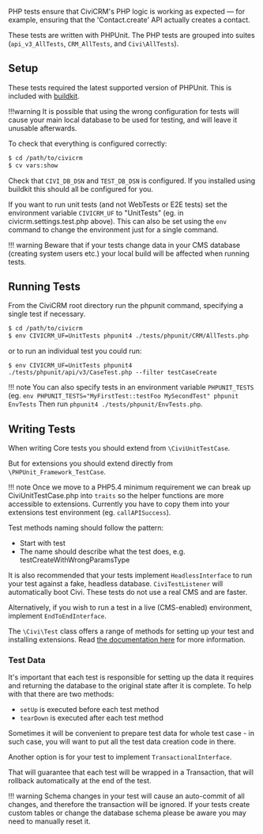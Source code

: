 PHP tests ensure that CiviCRM's PHP logic is working as expected &mdash; for example,
ensuring that the 'Contact.create' API actually creates a contact.

These tests are written with PHPUnit. The PHP tests are grouped into suites
(`api_v3_AllTests`, `CRM_AllTests`, and `Civi\AllTests`).

## Setup

These tests required the latest supported version of PHPUnit. This is included
with [buildkit](/tools/buildkit.md).

!!!warning 
    It is possible that using the wrong configuration for tests will cause your main
    local database to be used for testing, and will leave it unusable afterwards.

To check that everything is configured correctly:
```bash
$ cd /path/to/civicrm
$ cv vars:show
```
Check that ```CIVI_DB_DSN``` and ```TEST_DB_DSN``` is configured.  If you installed 
using buildkit this should all be configured for you.

If you want to run unit tests (and not WebTests or E2E tests) set the
environment variable `CIVICRM_UF` to "UnitTests" (eg. in civicrm.settings.test.php above). This can also be set using the
`env` command to change the environment just for a single command.

!!! warning
    Beware that if your tests change data in your CMS database
    (creating system users etc.) your local build will be affected when running
    tests.

## Running Tests

From the CiviCRM root directory run the phpunit command, specifying a single
test if necessary.

```bash
$ cd /path/to/civicrm
$ env CIVICRM_UF=UnitTests phpunit4 ./tests/phpunit/CRM/AllTests.php
```
or to run an individual test you could run: 
```
$ env CIVICRM_UF=UnitTests phpunit4 ./tests/phpunit/api/v3/CaseTest.php --filter testCaseCreate
```

!!! note
    You can also specify tests in an environment variable `PHPUNIT_TESTS` (eg. `env PHPUNIT_TESTS="MyFirstTest::testFoo MySecondTest" phpunit EnvTests`
    Then run `phpunit4 ./tests/phpunit/EnvTests.php`.

## Writing Tests

When writing Core tests you should extend from `\CiviUnitTestCase`.

But for extensions you should extend directly from `\PHPUnit_Framework_TestCase`.

!!! note
    Once we move to a PHP5.4 minimum requirement we can break up CiviUnitTestCase.php into `traits` so the helper functions are more accessible to extensions.  Currently you have to copy them into your extensions test environment (eg. `callAPISuccess`).

Test methods naming should follow the pattern:

- Start with test
- The name should describe what the test does, e.g. testCreateWithWrongParamsType

It is also recommended that your tests implement `HeadlessInterface` to run your
test against a fake, headless database. `CiviTestListener` will automatically
boot Civi. These tests do not use a real CMS and are faster.

Alternatively, if you wish to run a test in a live (CMS-enabled) environment,
implement `EndToEndInterface`.

The `\Civi\Test` class offers a range of methods for setting up your test and
installing extensions. Read [the documentation here][civi-test-class] for more
information.

### Test Data

It's important that each test is responsible for setting up the data it requires
and returning the database to the original state after it is complete. To help
with that there are two methods:

- `setUp` is executed before each test method
- `tearDown` is executed after each test method

Sometimes it will be convenient to prepare test data for whole test case -
in such case, you will want to put all the test data creation code in there.

Another option is for your test to implement `TransactionalInterface`.

That will guarantee that each test will be wrapped in a Transaction, that will
rollback automatically at the end of the test.

!!! warning
    Schema changes in your test will cause an auto-commit of all changes, and
    therefore the transaction will be ignored. If your tests create custom tables
    or change the database schema please be aware you may need to manually reset
    it.

[civi-test-class]: https://github.com/civicrm/org.civicrm.testapalooza/blob/master/civi-test.md
